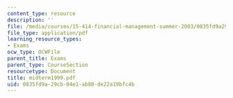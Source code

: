 ```yaml
---
content_type: resource
description: ''
file: /media/courses/15-414-financial-management-summer-2003/0835fd9a29cb04e1ab80de22a19bfc4b_midterm1999.pdf
file_type: application/pdf
learning_resource_types:
- Exams
ocw_type: OCWFile
parent_title: Exams
parent_type: CourseSection
resourcetype: Document
title: midterm1999.pdf
uid: 0835fd9a-29cb-04e1-ab80-de22a19bfc4b
---
```

